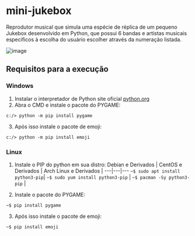 # mini-jukebox
 Reprodutor musical que simula uma espécie de réplica de um pequeno Jukebox desenvolvido em Python, que possui 6 bandas e artistas musicais especificos à escolha do usuário escolher através da numeração listada.
 
![image](https://user-images.githubusercontent.com/96631538/156636019-67e77d8a-86df-4f4e-868f-6e943e5d886d.png)

 ## Requisitos para a execução
 ### Windows
 1. Instalar o interpretador de Python site oficial [python.org](https://www.python.org/downloads/)
 1. Abra o CMD e instale o pacote do PYGAME:
  ```
  c:/> python -m pip install pygame
  ```
 3. Após isso instale o pacote de emoji:
  ```
  c:/> python -m pip install emoji
  ```
 ### Linux
 1. Instale o PIP do python em sua distro:
  Debian e Derivados | CentOS e Derivados | Arch Linux e Derivados |
  ---|---|---
  `~$ sudo apt install python3-pip`| `~$ sudo yum install python3-pip` | `~$ pacman -Sy python3-pip` |
  
 2. Instale o pacote do PYGAME:
  ```
  ~$ pip install pygame
  ```
 3. Após isso instale o pacote de emoji:
  ```
  ~$ pip install emoji
  ```
